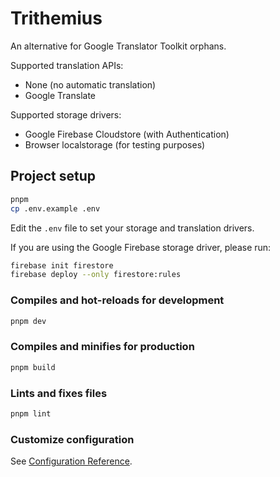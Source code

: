 # Trithemius

An alternative for Google Translator Toolkit orphans.

Supported translation APIs:

* None (no automatic translation)
* Google Translate

Supported storage drivers:

* Google Firebase Cloudstore (with Authentication)
* Browser localstorage (for testing purposes)

## Project setup

```bash
pnpm
cp .env.example .env
```

Edit the `.env` file to set your storage and translation drivers.

If you are using the Google Firebase storage driver, please run:

```bash
firebase init firestore
firebase deploy --only firestore:rules
```

### Compiles and hot-reloads for development

```bash
pnpm dev
```

### Compiles and minifies for production

```bash
pnpm build
```

### Lints and fixes files

```bash
pnpm lint
```

### Customize configuration

See [Configuration Reference](https://cli.vuejs.org/config/).
